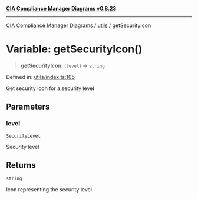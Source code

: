 [**CIA Compliance Manager Diagrams v0.8.23**](../../README.md)

***

[CIA Compliance Manager Diagrams](../../modules.md) / [utils](../README.md) / getSecurityIcon

# Variable: getSecurityIcon()

> **getSecurityIcon**: (`level`) => `string`

Defined in: [utils/index.ts:105](https://github.com/Hack23/cia-compliance-manager/blob/55488ba3ac0003e4435eb3634b6ab6e9b8b05a9b/src/utils/index.ts#L105)

Get security icon for a security level

## Parameters

### level

[`SecurityLevel`](../../types/cia/type-aliases/SecurityLevel.md)

Security level

## Returns

`string`

Icon representing the security level
